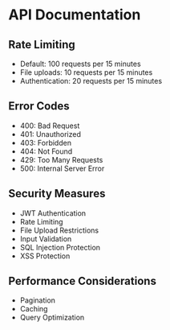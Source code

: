 # API Documentation

## Rate Limiting
- Default: 100 requests per 15 minutes
- File uploads: 10 requests per 15 minutes
- Authentication: 20 requests per 15 minutes

## Error Codes
- 400: Bad Request
- 401: Unauthorized
- 403: Forbidden
- 404: Not Found
- 429: Too Many Requests
- 500: Internal Server Error

## Security Measures
- JWT Authentication
- Rate Limiting
- File Upload Restrictions
- Input Validation
- SQL Injection Protection
- XSS Protection

## Performance Considerations
- Pagination
- Caching
- Query Optimization